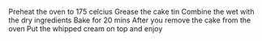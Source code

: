 Preheat the oven to 175 celcius
Grease the cake tin
Combine the wet with the dry ingredients
Bake for 20 mins 
After you remove the cake from the oven 
Put the whipped cream on top and enjoy